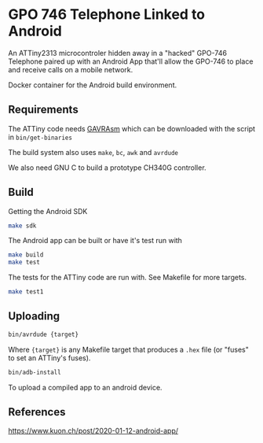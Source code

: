 # GPO 746 Telephone Linked to Android

An ATTiny2313 microcontroler hidden away in a "hacked" GPO-746 Telephone
paired up with an Android App that'll allow the GPO-746 to place and receive
calls on a mobile network.

Docker container for the Android build environment.

## Requirements

The ATTiny code needs
[GAVRAsm](http://www.avr-asm-tutorial.net/gavrasm/index_en.html)
which can be downloaded with the script in `bin/get-binaries`

The build system also uses `make`, `bc`, `awk` and `avrdude`

We also need GNU C to build a prototype CH340G controller.

## Build

Getting the Android SDK

```sh
make sdk
```

The Android app can be built or have it's test run with

```sh
make build
make test
```

The tests for the ATTiny code are run with. See Makefile for more targets.

```sh
make test1
```

## Uploading

```sh
bin/avrdude {target}
```

Where `{target}` is any Makefile target that produces a `.hex` file (or "fuses"
to set an ATTiny's fuses).

```sh
bin/adb-install
```

To upload a compiled app to an android device.

## References

https://www.kuon.ch/post/2020-01-12-android-app/
